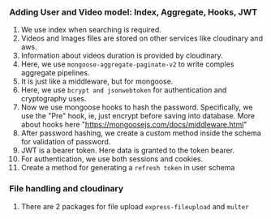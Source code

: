 ### Adding User and Video model: Index, Aggregate, Hooks, JWT

1. We use index when searching is required.
2. Videos and Images files are stored on other services like cloudinary and aws.
3. Information about videos duration is provided by cloudinary.
4. Here, we use `mongoose-aggregate-paginate-v2` to write comples aggregate pipelines.
5. It is just like a middleware, but for mongoose.
6. Here, we use `bcrypt and jsonwebtoken` for authentication and cryptography uses.
7. Now we use mongoose hooks to hash the password. Specifically, we use the "Pre" hook, ie, just encrypt before saving into database. More about hooks here "https://mongoosejs.com/docs/middleware.html"
8. After password hashing, we create a custom method inside the schema for validation of password.
9. JWT is a bearer token. Here data is granted to the token bearer.
10. For authentication, we use both sessions and cookies.
11. Create a method for generating a `refresh token` in user schema

### File handling and cloudinary

1. There are 2 packages for file upload `express-fileupload` and `multer`
